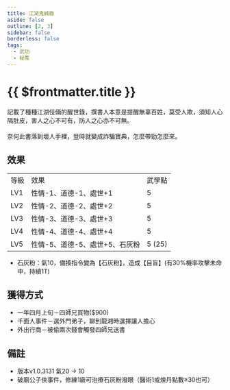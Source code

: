 ```yaml
---
title: 江湖鬼蜮錄
aside: false
outline: [2, 3]
sidebar: false
borderless: false
tags:
  - 武功
  - 秘笈
---
```


# {{ $frontmatter.title }}

<BookItemIcon :size="`medium`" :needLink="false" :no="8005" :style="'float: right;'" />

記載了種種江湖伎倆的醒世錄，撰書人本意是提醒無辜百姓，莫受人欺，須知人心隔肚皮，害人之心不可有，防人之心亦不可無。
<br><br>
奈何此書落到壞人手裡，登時就變成詐騙寶典，怎麼帶勁怎麼來。
<br clear="all" />

## 效果

<table>
    <tr>
        <td>等級</td>
        <td>效果</td>
        <td>武學點</td>
    </tr>
    <tr>
        <td>LV1</td>
        <td>性情-1、道德-1、處世+1</td>
        <td>5</td>
    </tr>
    <tr>
        <td>LV2</td>
        <td>性情-2、道德-2、處世+2</td>
        <td>5</td>
    </tr>
    <tr>
        <td>LV3</td>
        <td>性情-3、道德-3、處世+3</td>
        <td>5</td>
    </tr>
    <tr>
        <td>LV4</td>
        <td>性情-4、道德-4、處世+4</td>
        <td>5</td>
    </tr>
    <tr>
        <td>LV5</td>
        <td>性情-5、道德-5、處世+5、石灰粉</td>
        <td>5 (25)</td>
    </tr>
</table>

- 石灰粉：氣10，備揍指令變為【石灰粉】，造成【目盲】(有30%機率攻擊未命中，持續1T)

## 獲得方式

- 一年四月上旬－四師兄買物($900)
- 千面人事件－選外門弟子，聊到龍湘時選擇讓人擔心
- 外出行商－被偷兩次錢會觸發四師兄送書

## 備註

- 版本v1.0.3131 氣20 -> 10
- 破廟公子俠事件，修練1級可治療石灰粉潑眼（醫術1或煉丹點數≥30也可）